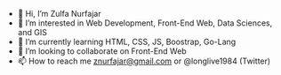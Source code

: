 - 👋 Hi, I’m Zulfa Nurfajar
- 👀 I’m interested in Web Development, Front-End Web, Data Sciences, and GIS
- 🌱 I’m currently learning HTML, CSS, JS, Boostrap, Go-Lang
- 💞️ I’m looking to collaborate on Front-End Web
- 📫 How to reach me znurfajar@gmail.com or @longlive1984 (Twitter)
